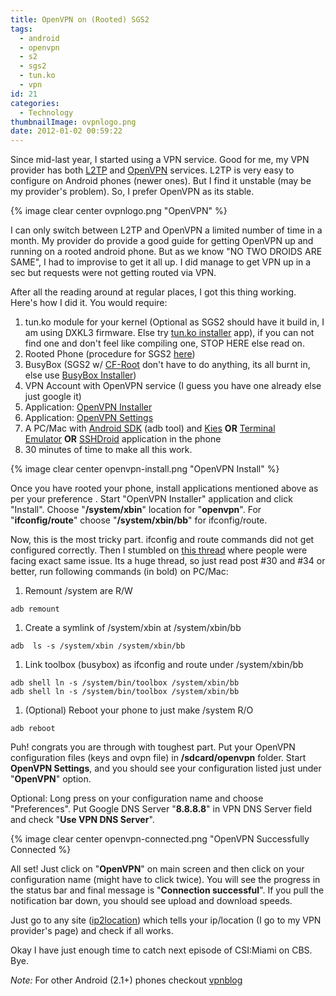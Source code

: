 ```yaml
---
title: OpenVPN on (Rooted) SGS2
tags:
  - android
  - openvpn
  - s2
  - sgs2
  - tun.ko
  - vpn
id: 21
categories:
  - Technology
thumbnailImage: ovpnlogo.png
date: 2012-01-02 00:59:22
---
```


Since mid-last year, I started using a VPN service. Good for me, my VPN provider has both [L2TP](http://goo.gl/8LTMa) and [OpenVPN](http://goo.gl/jEe4k) services. L2TP is very easy to configure on Android phones (newer ones). But I find it unstable (may be my provider's problem). So, I prefer OpenVPN as its stable.
<!--more-->
{% image clear center ovpnlogo.png "OpenVPN" %}

I can only switch between L2TP and OpenVPN a limited number of time in a month. My provider do provide a good guide for getting OpenVPN up and running on a rooted android phone. But as we know "NO TWO DROIDS ARE SAME", I had to improvise to get it all up. I did manage to get VPN up in a sec but requests were not getting routed via VPN.

After all the reading around at regular places, I got this thing working. Here's how I did it. You would require:

1. tun.ko module for your kernel (Optional as SGS2 should have it build in, I am using DXKL3 firmware. Else try [tun.ko installer](http://goo.gl/g8Rnj) app), if you can not find one and don't feel like compiling one, STOP HERE else read on.
1. Rooted Phone (procedure for SGS2 [here](http://goo.gl/ehSbJ "here"))
1. BusyBox (SGS2 w/ [CF-Root](http://goo.gl/ehSbJ) don't have to do anything, its all burnt in, else use [BusyBox Installer](http://goo.gl/p8Q1z))
1. VPN Account with OpenVPN service (I guess you have one already else just google it)
1. Application: [OpenVPN Installer](http://goo.gl/Xoecp)
1. Application: [OpenVPN Settings](http://goo.gl/W1VeQ)
1. A PC/Mac with [Android SDK](http://goo.gl/2qpr) (adb tool) and [Kies](http://goo.gl/dS1rv) **OR** [Terminal Emulator](http://goo.gl/G9Ids) **OR** [SSHDroid](http://goo.gl/J7agC) application in the phone
1. 30 minutes of time to make all this work.

{% image clear center openvpn-install.png "OpenVPN Install" %}

Once you have rooted your phone, install applications mentioned above as per your preference . Start "OpenVPN Installer" application and click "Install". Choose "**/system/xbin**" location for "**openvpn**". For "**ifconfig/route**" choose "**/system/xbin/bb**" for ifconfig/route.

Now, this is the most tricky part. ifconfig and route commands did not get configured correctly. Then I stumbled on [this thread](http://goo.gl/3BgZE) where people were facing exact same issue. Its a huge thread, so just read post #30 and #34 or better, run following commands (in bold) on PC/Mac:

1. Remount /system are R/W

  ``` shell
  adb remount
  ```

1. Create a symlink of /system/xbin at /system/xbin/bb

  ``` shell
  adb  ls -s /system/xbin /system/xbin/bb
  ```

1. Link toolbox (busybox) as ifconfig and route under /system/xbin/bb

  ``` shell
  adb shell ln -s /system/bin/toolbox /system/xbin/bb
  adb shell ln -s /system/bin/toolbox /system/xbin/bb
  ```

1. (Optional) Reboot your phone to just make /system R/O
  ``` shell
  adb reboot
  ```

Puh! congrats you are through with toughest part. Put your OpenVPN configuration files (keys and ovpn file) in **/sdcard/openvpn** folder. Start **OpenVPN Settings**, and you should see your configuration listed just under "**OpenVPN**" option.

Optional: Long press on your configuration name and choose "Preferences". Put Google DNS Server "**8.8.8.8**" in VPN DNS Server field and check "**Use VPN DNS Server**".

{% image clear center openvpn-connected.png "OpenVPN Successfully Connected %}

All set! Just click on "**OpenVPN**" on main screen and then click on your configuration name (might have to click twice). You will see the progress in the status bar and final message is "**Connection successful**". If you pull the notification bar down, you should see upload and download speeds.

Just go to any site ([ip2location](http://goo.gl/auec)) which tells your ip/location (I go to my VPN provider's page) and check if all works.

Okay I have just enough time to catch next episode of CSI:Miami on CBS. Bye.

_Note:_ For other Android (2.1+) phones checkout [vpnblog](http://goo.gl/UrJMn)
